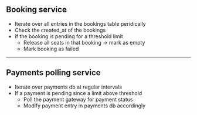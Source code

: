 ## Booking service
- Iterate over all entries in the bookings table peridically
- Check the created_at of the bookings
- If the booking is pending for a threshold limit
    - Release all seats in that booking -> mark as empty
    - Mark booking as failed

---

## Payments polling service
- Iterate over payments db at regular intervals
- If a payment is pending since a limit above threshold
    - Poll the payment gateway for payment status
    - Modify payment entry in payments db accordingly
